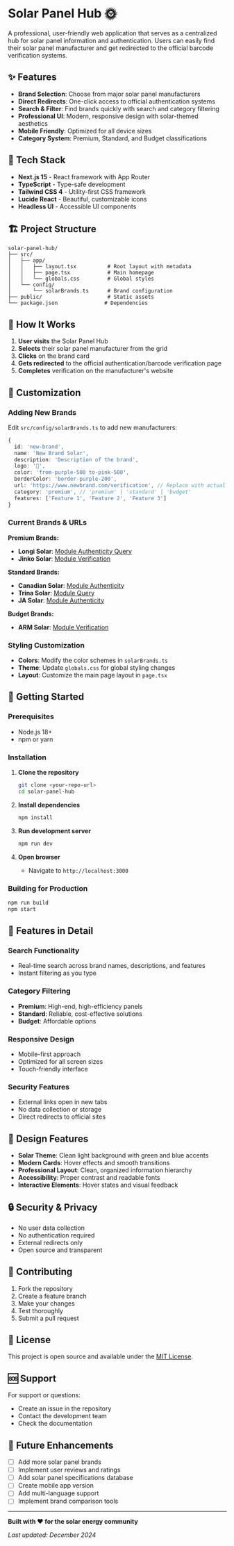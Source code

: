 # Solar Panel Hub 🌞

A professional, user-friendly web application that serves as a centralized hub for solar panel information and authentication. Users can easily find their solar panel manufacturer and get redirected to the official barcode verification systems.

## ✨ Features

- **Brand Selection**: Choose from major solar panel manufacturers
- **Direct Redirects**: One-click access to official authentication systems
- **Search & Filter**: Find brands quickly with search and category filtering
- **Professional UI**: Modern, responsive design with solar-themed aesthetics
- **Mobile Friendly**: Optimized for all device sizes
- **Category System**: Premium, Standard, and Budget classifications

## 🚀 Tech Stack

- **Next.js 15** - React framework with App Router
- **TypeScript** - Type-safe development
- **Tailwind CSS 4** - Utility-first CSS framework
- **Lucide React** - Beautiful, customizable icons
- **Headless UI** - Accessible UI components

## 🏗️ Project Structure

```
solar-panel-hub/
├── src/
│   ├── app/
│   │   ├── layout.tsx          # Root layout with metadata
│   │   ├── page.tsx            # Main homepage
│   │   └── globals.css         # Global styles
│   └── config/
│       └── solarBrands.ts      # Brand configuration
├── public/                     # Static assets
└── package.json               # Dependencies
```

## 🎯 How It Works

1. **User visits** the Solar Panel Hub
2. **Selects** their solar panel manufacturer from the grid
3. **Clicks** on the brand card
4. **Gets redirected** to the official authentication/barcode verification page
5. **Completes** verification on the manufacturer's website

## 🔧 Customization

### Adding New Brands

Edit `src/config/solarBrands.ts` to add new manufacturers:

```typescript
{
  id: 'new-brand',
  name: 'New Brand Solar',
  description: 'Description of the brand',
  logo: '🔆',
  color: 'from-purple-500 to-pink-500',
  borderColor: 'border-purple-200',
  url: 'https://www.newbrand.com/verification', // Replace with actual URL
  category: 'premium', // 'premium' | 'standard' | 'budget'
  features: ['Feature 1', 'Feature 2', 'Feature 3']
}
```

### Current Brands & URLs

**Premium Brands:**
- **Longi Solar**: [Module Authenticity Query](https://share.google/9L1rs4WCAATHNcNEA)
- **Jinko Solar**: [Module Verification](https://share.google/S9FQwIhvffEL14fCY)

**Standard Brands:**
- **Canadian Solar**: [Module Authenticity](https://share.google/nTyrSIICXcORoGQDY)
- **Trina Solar**: [Module Query](https://customerservice.trinasolar.com/moduleQuery.html#/)
- **JA Solar**: [Module Authenticity](https://product.jasolar.com/en.html)

**Budget Brands:**
- **ARM Solar**: [Module Verification](https://www.armpakpower.com/module-verification.php)

### Styling Customization

- **Colors**: Modify the color schemes in `solarBrands.ts`
- **Theme**: Update `globals.css` for global styling changes
- **Layout**: Customize the main page layout in `page.tsx`

## 🚀 Getting Started

### Prerequisites

- Node.js 18+ 
- npm or yarn

### Installation

1. **Clone the repository**
   ```bash
   git clone <your-repo-url>
   cd solar-panel-hub
   ```

2. **Install dependencies**
   ```bash
   npm install
   ```

3. **Run development server**
   ```bash
   npm run dev
   ```

4. **Open browser**
   - Navigate to `http://localhost:3000`

### Building for Production

```bash
npm run build
npm start
```

## 📱 Features in Detail

### Search Functionality
- Real-time search across brand names, descriptions, and features
- Instant filtering as you type

### Category Filtering
- **Premium**: High-end, high-efficiency panels
- **Standard**: Reliable, cost-effective solutions
- **Budget**: Affordable options

### Responsive Design
- Mobile-first approach
- Optimized for all screen sizes
- Touch-friendly interface

### Security Features
- External links open in new tabs
- No data collection or storage
- Direct redirects to official sites

## 🎨 Design Features

- **Solar Theme**: Clean light background with green and blue accents
- **Modern Cards**: Hover effects and smooth transitions
- **Professional Layout**: Clean, organized information hierarchy
- **Accessibility**: Proper contrast and readable fonts
- **Interactive Elements**: Hover states and visual feedback

## 🔒 Security & Privacy

- No user data collection
- No authentication required
- External redirects only
- Open source and transparent

## 🤝 Contributing

1. Fork the repository
2. Create a feature branch
3. Make your changes
4. Test thoroughly
5. Submit a pull request

## 📄 License

This project is open source and available under the [MIT License](LICENSE).

## 🆘 Support

For support or questions:
- Create an issue in the repository
- Contact the development team
- Check the documentation

## 🔮 Future Enhancements

- [ ] Add more solar panel brands
- [ ] Implement user reviews and ratings
- [ ] Add solar panel specifications database
- [ ] Create mobile app version
- [ ] Add multi-language support
- [ ] Implement brand comparison tools

---

**Built with ❤️ for the solar energy community**

*Last updated: December 2024*
